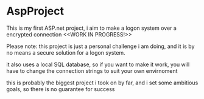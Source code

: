 # AspProject
This is my first ASP.net project, i aim to make a logon system over a encrypted connection
<<WORK IN PROGRESS!>>

Please note: this project is just a personal challenge i am doing, and it is by no means a secure solution for a logon system.

it also uses a local SQL database, so if you want to make it work, you will have to change the connection strings to suit your own envirnoment

this is probably the biggest project i took on by far, and i set some ambitious goals, so there is no guarantee for success
